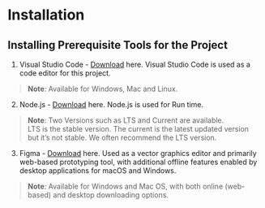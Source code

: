 
# Installation

## Installing Prerequisite Tools for the Project


1. Visual Studio Code - [Download](https://code.visualstudio.com/download) here. Visual Studio Code is used as a code editor for this project.
> <b>Note</b>: Available for Windows, Mac and Linux.

2. Node.js - [Download](https://nodejs.org/en/download/) here. Node.js is used for Run time. 
> <b>Note</b>: Two Versions such as LTS and Current are available. LTS is the stable version. The current is the latest updated version but it’s not stable. We often recommend the LTS version.

3. Figma - [Download](https://www.figma.com/downloads/) here. Used as a vector graphics editor and primarily web-based prototyping tool, with additional offline features enabled by desktop applications for macOS and Windows.
> <b>Note</b>: Available for Windows and Mac OS, with both online (web-based) and desktop downloading options. 

